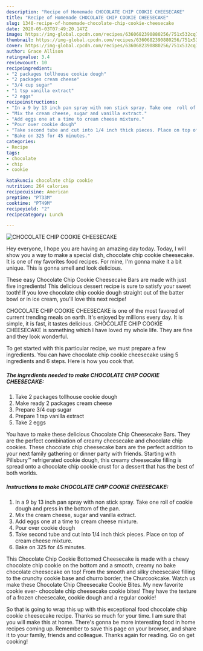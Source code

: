 ```yaml
---
description: "Recipe of Homemade CHOCOLATE CHIP COOKIE CHEESECAKE"
title: "Recipe of Homemade CHOCOLATE CHIP COOKIE CHEESECAKE"
slug: 1340-recipe-of-homemade-chocolate-chip-cookie-cheesecake
date: 2020-05-03T07:49:20.147Z
image: https://img-global.cpcdn.com/recipes/6360682390880256/751x532cq70/chocolate-chip-cookie-cheesecake-recipe-main-photo.jpg
thumbnail: https://img-global.cpcdn.com/recipes/6360682390880256/751x532cq70/chocolate-chip-cookie-cheesecake-recipe-main-photo.jpg
cover: https://img-global.cpcdn.com/recipes/6360682390880256/751x532cq70/chocolate-chip-cookie-cheesecake-recipe-main-photo.jpg
author: Grace Allison
ratingvalue: 3.4
reviewcount: 10
recipeingredient:
- "2 packages tollhouse cookie dough"
- "2 packages cream cheese"
- "3/4 cup sugar"
- "1 tsp vanilla extract"
- "2 eggs"
recipeinstructions:
- "In a 9 by 13 inch pan spray with non stick spray. Take one  roll of cookie dough and press in the bottom of the pan."
- "Mix the cream cheese, sugar and vanilla extract."
- "Add eggs one at a time to cream cheese mixture."
- "Pour over cookie dough"
- "Take second tube and cut into 1/4 inch thick pieces. Place on top of cream cheese mixture."
- "Bake on 325 for 45 minutes."
categories:
- Recipe
tags:
- chocolate
- chip
- cookie

katakunci: chocolate chip cookie 
nutrition: 264 calories
recipecuisine: American
preptime: "PT33M"
cooktime: "PT49M"
recipeyield: "2"
recipecategory: Lunch

---
```



![CHOCOLATE CHIP COOKIE CHEESECAKE](https://img-global.cpcdn.com/recipes/6360682390880256/751x532cq70/chocolate-chip-cookie-cheesecake-recipe-main-photo.jpg)

Hey everyone, I hope you are having an amazing day today. Today, I will show you a way to make a special dish, chocolate chip cookie cheesecake. It is one of my favorites food recipes. For mine, I'm gonna make it a bit unique. This is gonna smell and look delicious.

These easy Chocolate Chip Cookie Cheesecake Bars are made with just five ingredients! This delicious dessert recipe is sure to satisfy your sweet tooth! If you love chocolate chip cookie dough straight out of the batter bowl or in ice cream, you&#39;ll love this next recipe!

CHOCOLATE CHIP COOKIE CHEESECAKE is one of the most favored of current trending meals on earth. It's enjoyed by millions every day. It is simple, it is fast, it tastes delicious. CHOCOLATE CHIP COOKIE CHEESECAKE is something which I have loved my whole life. They are fine and they look wonderful.


To get started with this particular recipe, we must prepare a few ingredients. You can have chocolate chip cookie cheesecake using 5 ingredients and 6 steps. Here is how you cook that.

<!--inarticleads1-->

##### The ingredients needed to make CHOCOLATE CHIP COOKIE CHEESECAKE:

1. Take 2 packages tollhouse cookie dough
1. Make ready 2 packages cream cheese
1. Prepare 3/4 cup sugar
1. Prepare 1 tsp vanilla extract
1. Take 2 eggs


You have to make these delicious Chocolate Chip Cheesecake Bars. They are the perfect combination of creamy cheesecake and chocolate chip cookies. These chocolate chip cheesecake bars are the perfect addition to your next family gathering or dinner party with friends. Starting with Pillsbury™ refrigerated cookie dough, this creamy cheesecake filling is spread onto a chocolate chip cookie crust for a dessert that has the best of both worlds. 

<!--inarticleads2-->

##### Instructions to make CHOCOLATE CHIP COOKIE CHEESECAKE:

1. In a 9 by 13 inch pan spray with non stick spray. Take one  roll of cookie dough and press in the bottom of the pan.
1. Mix the cream cheese, sugar and vanilla extract.
1. Add eggs one at a time to cream cheese mixture.
1. Pour over cookie dough
1. Take second tube and cut into 1/4 inch thick pieces. Place on top of cream cheese mixture.
1. Bake on 325 for 45 minutes.


This Chocolate Chip Cookie Bottomed Cheesecake is made with a chewy chocolate chip cookie on the bottom and a smooth, creamy no bake chocolate cheesecake on top! From the smooth and silky cheesecake filling to the crunchy cookie base and churro border, the Churcookcake. Watch us make these Chocolate Chip Cheesecake Cookie Bites. My new favorite cookie ever- chocolate chip cheesecake cookie bites! They have the texture of a frozen cheesecake, cookie dough and a regular cookie! 

So that is going to wrap this up with this exceptional food chocolate chip cookie cheesecake recipe. Thanks so much for your time. I am sure that you will make this at home. There's gonna be more interesting food in home recipes coming up. Remember to save this page on your browser, and share it to your family, friends and colleague. Thanks again for reading. Go on get cooking!
